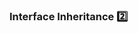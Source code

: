 ### Interface Inheritance :two:

<panel type="seamless" header="%%-----------------------------------------%%" expanded>
  <include src="./index.md#main" />
</panel>
